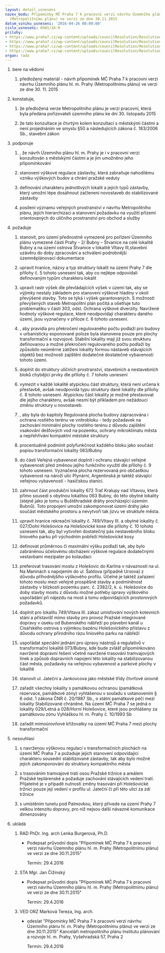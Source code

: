 ```yaml
---
layout: detail_usneseni
nazev_bodu: Připomínky MČ Praha 7 k pracovní verzi návrhu Územního plánu hl. m. Prahy
  (Metropolitnímu plánu) ve verzi ze dne 30.11.2015
datum_vzniku_usneseni: '2016-04-26 00:00:00'
cislo_usneseni: 0401/16-R
prilohy:
- https://www.praha7.cz/wp-content/uploads/councilResolution/Resolutions/27601/export/P1duv~50394.doc
- https://www.praha7.cz/wp-content/uploads/councilResolution/Resolutions/27601/export/P2pruvodnidopisIPR~50393.doc
- https://www.praha7.cz/wp-content/uploads/councilResolution/Resolutions/27601/export/P3_dopis~50392.pdf
- https://www.praha7.cz/wp-content/uploads/councilResolution/Resolutions/27601/export/export~299540.pdf
organ: rada
---
```

<ol class="urzList_view" id="urzList">
<li class="urzClass1" id=""><span name="1">bere na vědomí</span> 
<ol class="urzOlClass">
<li class="urzClass2" style="TEXT-ALIGN: left" id=""><span><p>předložený materiál - návrh připomínek MČ Praha 7 k pracovní verzi návrhu Územního plánu hl. m. Prahy (Metropolitnímu plánu) ve verzi ze dne 30. 11. 2015</p></span></li></ol></li>
<li class="urzClass1" id=""><span name="50">konstatuje,</span> 
<ol class="urzOlClass">
<li class="urzClass2" style="TEXT-ALIGN: left" id=""><span><p>že předložená verze Metropolitního plánu je verzí pracovní, která byla předána pořizovateli územního plánu ke dni 30. listopadu 2015</p></span></li>
<li class="urzClass2" style="TEXT-ALIGN: left" id=""><span><p>že tato konzultace je čtvrtým kolem konzultací s městskými částmi a není projednáním ve smyslu §50 a následujících zákona č. 183/2006 Sb., stavební zákon</p></span></li></ol></li>
<li class="urzClass1" id=""><span name="15">podporuje</span> 
<ol class="urzOlClass">
<li class="urzClass2" style="TEXT-ALIGN: left" id=""><span><p>, že návrh Územního plánu hl. m. Prahy je i v pracovní verzi konzultován s městskými částmi a je jim umožněno jeho připomínkování</p></span></li>
<li class="urzClass2" style="TEXT-ALIGN: left" id=""><span><p>stanovení výškové regulace zástavby, která zabraňuje nahodilému vzniku výškových budov a chrání pražské veduty<br></p></span></li>
<li class="urzClass2" style="TEXT-ALIGN: left" id=""><span><p>definování charakteru jednotlivých lokalit a jejich typů zástavby, který umožní lépe dosáhnout začlenení novostaveb do stabilizované zástavby</p></span></li>
<li class="urzClass2" style="TEXT-ALIGN: left" id=""><span><p>posílení významu veřejných prostranství v návrhu Metropolitního plánu, jejich hierarchizaci a stanovení požadavku&nbsp;na využití přízemí orientovaných do uličního prostranství pro obchod a služby</p></span></li></ol></li>
<li class="urzClass1" id=""><span name="62">požaduje</span> 
<ol class="urzOlClass">
<li class="urzClass2" style="TEXT-ALIGN: left" id=""><span><p>stanovit, pro území přednostně vymezené pro pořízení Územního plánu vymezené části Prahy - 2/ Bubny – Štvanice na celé lokalitě Bubny a na území ostrova Štvanice v lokalitě Vltavy III,stavební uzávěru do doby zpracování a schválení podrobnější územněplánovací dokumentace<br></p></span></li>
<li class="urzClass2" style="TEXT-ALIGN: left" id=""><span><p>upravit hranice, názvy a typ struktury lokalit na území Prahy 7 dle přílohy č. 5 tohoto usnesení tak, aby co nejlépe odpovídali definovaným typům charakteru lokalit</p></span></li>
<li class="urzClass2" style="TEXT-ALIGN: left" id=""><span><p>upravit rastr výšek dle převládajících výšek v území tak, aby se výjimky nestaly základem pro stanovení výškové hladiny v okolí převýšené stavby.&nbsp;Toto se týká i výšek garantovaných. S možností převýšených staveb Metropolitní plán počítá a ošetřuje tuto problematiku v části 303, odst. Ochrana výškové diverzity. Navržené hodnoty výškové regulace, které neodpovídají charakteru daného území, jsou vyznačeny v příloze č. 6 tohoto usnesení.</p></span></li>
<li class="urzClass2" style="TEXT-ALIGN: left" id=""><span><p>, aby pravidla pro překročení regulovaného počtu podlaží pro budovy v urbanisticky exponované poloze byla stanovena pouze pro plochy transformační a rozvojové. Stabilní lokality mají již svou strukturu definovanou a možné překročení regulovaného počtu podlaží by způsobilo neúměrné zatížení lokality formou nástaveb stávajících objektů bez možnosti zajištění dodatečné dostatečné vybavenosti tohoto území.<br></p></span></li>
<li class="urzClass2" style="TEXT-ALIGN: left" id=""><span><p>doplnit do struktury uličních prostranství, stavebních a nestavebních bloků chybějící prvky dle přílohy č. 7 tohoto usnesení</p></span></li>
<li class="urzClass2" style="TEXT-ALIGN: left" id=""><span><p>vymezit v každé lokalitě atypickou část struktury, která není určena k přestavbě, avšak neodpovídá typu struktury dané lokality dle přílohy č. 8 tohoto usnesení. Atypickou část lokality je možné přestavovat dle jejího charakteru, avšak nesmí být příkladem pro nežádoucí změnu struktury u novostaveb.</p></span></li>
<li class="urzClass2" style="TEXT-ALIGN: left" id=""><span><p>, aby byla do kapitoly Regulovaná plocha budovy zapracována i ochrana rostlého terénu ve vnitrobloku - tedy požadavek na zachování minimální plochy rostlého terénu z důvodu zajištění vsakování dešťových vod na pozemku, ochrany mikroklimatu města a nepřehřívání kompaktní městské struktury<br></p></span></li>
<li class="urzClass2" style="TEXT-ALIGN: left" id=""><span><p>procentuálně podmínit polyfunkčnost každého bloku jako součást popisu transformační lokality 063/Bubny</p></span></li>
<li class="urzClass2" style="TEXT-ALIGN: left" id=""><span><p>do části Veřejná vybavenost doplnit i ochranu stávající veřejné vybavenosti před změnou jejího funkčního využití dle přílohy č. 9 tohoto usnesení. Vyznačená plocha rezervovaná pro občastkou vybavenost na nároží ulic Plynární, Argentinská je taktéž stávající veřejnou vybaveností - hasičskou stanicí.<br></p></span></li>
<li class="urzClass2" style="TEXT-ALIGN: left" id=""><span><p>zahrnout část produkční lokality 672 Trať Kralupy nad Vltavou, která přímo sousedí s obytnou lokalitou 063 Bubny, do této obytné lokality (stejně jako je tomu u Buštěhradské dráhy procházející územím Bubnů). Toto propojení umožní zakomponovat území dráhy jako součást městského prostoru a nevytvoří tak jizvu ve struktuře města.</p></span></li>
<li class="urzClass2" style="TEXT-ALIGN: left" id=""><span><p>upravit hranice rekreační lokality č. 749/Vltavy III. a obytné lokality č. 027/Dolní Holešovice na Holešovické kose dle přílohy č. 10 tohoto usnesení tak, aby byl vytvořen dostatečný pás nestavebního bloku liniového parku při východním pobřeží Holešovické kosy</p></span></li>
<li class="urzClass2" style="TEXT-ALIGN: left" id=""><span><p>definovat průměrnou či maximální výšku podlaží tak, aby bylo zabráněnou účelovému obcházení výškové regulace dodatečnými vestavbami mezipater po kolaudaci</p></span></li>
<li class="urzClass2" style="TEXT-ALIGN: left" id=""><span><p>preferovat trasování mostu z Holešovic do Karlína v návaznosti na ul. Na Maninách s napojením do ul. Šaldova (případně Urxova) z důvodu příhodnějšího výškového profilu. Účelné je taktéž zařazení tohoto mostu mezi veřejně prospěšné stavby a podmíněnost zástavby v blízkosti pozemku parc. č. 2382/2, k. ú. Holešovice do doby stavby mostu z důvodu možné potřeby úpravy výškového uspořádání při nájezdu na most a tomu odpovídajících prostorových požadavků.<br></p></span></li>
<li class="urzClass2" style="TEXT-ALIGN: left" id=""><span><p>doplnit pro lokalitu 749/Vltava III. zákaz umisťování nových kotevních stání a přístavišť mimo stavby pro provoz Pražské integrované dopravy v úseku od Bubenského nábřeží po plavební kanál u Císařského ostrova s výjimkou bazénu Holešovického přístavu z důvodu ochrany přírodního rázu liniového parku na nábřeží<br></p></span></li>
<li class="urzClass2" style="TEXT-ALIGN: left" id=""><span><p>uspořádat speciální jednání pro úpravy nástrojů a regulativů v transformační lokalitě 073/Bubny, kde bude zvlášť připomínkováno navržené dopravní řešení včetně navržené trasování tramvajových linek a způsob dopravních napojení této lokality na stabilizovanou část města, požadavky na veřejnou vybavenost a parkové plochy v lokalitě</p></span></li>
<li class="urzClass2" style="TEXT-ALIGN: left" id=""><span><p>stanovit ul. Jateční a Jankovcova jako městské třídy čtvrťové úrovně</p></span></li>
<li class="urzClass2" style="TEXT-ALIGN: left" id=""><span><p>zařadit všechny lokality s památkovou ochranou (památková rezervace, památkové zóny) vyhlášenou&nbsp;v souladu s ustanovením § 6 odst. 1 zákona ČNR č. 20/1987 Sb., o státní památkové péči mezi lokality Stabilizované chráněné. Na území MČ Praha 7 se jedná o lokality 029/Letná a 028/Horní Holešovice, které jsou prohlášeny za památkovou zónu Vyhláškou hl. m. Prahy č.&nbsp;10/1993 Sb</p></span></li>
<li class="urzClass2" style="TEXT-ALIGN: left" id=""><span><p>zařadit mimoúrovňové křižovatky na území MČ Praha 7 mezi plochy transformační</p></span></li></ol></li>
<li class="urzClass1" id=""><span name="11">nesouhlasí</span> 
<ol class="urzOlClass">
<li class="urzClass2" style="TEXT-ALIGN: left" id=""><span><p>s navrženou výškovou regulací v transformačních plochách na území MČ Praha 7 a požaduje jejich stanovení odpovídající charakteru sousední stabilizované zástavby, tak aby bylo možné jejich zakomponování do struktury kompaktního města<br></p></span></li>
<li class="urzClass2" style="TEXT-ALIGN: left" id=""><span><p>s trasováním tramvajové trati osou Pražské tržnice a areálem Pražské teplárenské a požaduje zachování stávajících vedení tratí. Příjatelné je v případě nutnosti změny trasování při Holešovické tržnici pouze její vedení v profilu ul. Jateční či při této ulici za zdí tržnice</p></span></li>
<li class="urzClass2" style="TEXT-ALIGN: left" id=""><span><p>s umístěním tunelu pod Palmovkou, který přivede na území Prahy 7 velkou intenzitu dopravy, pro níž nejsou další návazné komunikace dimenzovány</p></span></li></ol></li><li class="urzClass1" id="urzUkoly"><span name="1">ukládá</span><ol class="urzOlClass"><li class="urzClass2"><span><p>RAD PhDr. Ing. arch Lenka Burgerová, Ph.D.</p></span><ul class="urzUlClass"><li class="urzClass3"><span><p>Podepsat průvodní dopis "Připomínek MČ Praha 7 k pracovní verzi návrhu Územního plánu hl. m. Prahy (Metropolitnímu plánu) ve verzi ze dne 30.11.2015"</p></span><span class="urzUkolTermin">  Termín:&nbsp;29.4.2016</span></li></ul></li><li class="urzClass2"><span><p>STA Mgr. Jan Čižinský</p></span><ul class="urzUlClass"><li class="urzClass3"><span><p>Podepsat průvodní dopis "Připomínek MČ Praha 7 k pracovní verzi návrhu Územního plánu hl. m. Prahy (Metropolitnímu plánu) ve verzi ze dne 30.11.2015"</p></span><span class="urzUkolTermin">  Termín:&nbsp;29.4.2016</span></li></ul></li><li class="urzClass2"><span><p>VED ORZ Marková Tereza, Ing. arch.</p></span><ul class="urzUlClass"><li class="urzClass3"><span><p>odeslat "Připomínky MČ Praha 7 k pracovní verzi návrhu Územního plánu hl. m. Prahy (Metropolitnímu plánu) ve verzi ze dne 30.11.2015" Kanceláři metropolitního plánu Institutu plánování a rozvoje hl. m. Prahy, Vyšehradská 57, Praha 2</p></span><span class="urzUkolTermin">  Termín:&nbsp;29.4.2016</span></li></ul></li></ol></li>
</ol>